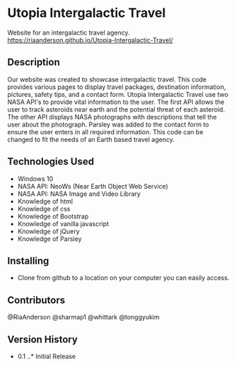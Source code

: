 # Utopia Intergalactic Travel
Website for an intergalactic travel agency.
https://riaanderson.github.io/Utopia-Intergalactic-Travel/
 
## Description
Our website was created to showcase intergalactic travel. This code provides various pages to display travel packages, destination information, pictures, safety tips, and a contact form. Utopia Intergalactic Travel use two NASA API's to provide vital information to the user. The first API allows the user to track asteroids near earth and the potential threat of each asteroid. The other API displays NASA photographs with descriptions that tell the user about the photograph. Parsley was added to the contact form to ensure the user enters in all required information. This code can be changed to fit the needs of an Earth based travel agency. 
 
## Technologies Used
* Windows 10
* NASA API: NeoWs (Near Earth Object Web Service) 
* NASA API: NASA Image and Video Library
* Knowledge of html
* Knowledge of css
* Knowledge of Bootstrap
* Knowledge of vanilla javascript
* Knowledge of jQuery
* Knowledge of Parsley
 
## Installing
* Clone from github to a location on your computer you can easily access.
 
## Contributors
@RiaAnderson
@sharmap1
@whittark
@tonggyukim
 
## Version History
* 0.1
..* Initial Release
